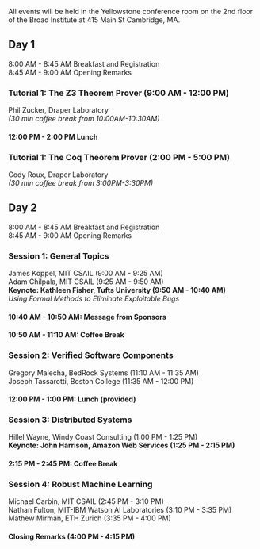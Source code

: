 All events will be held in the Yellowstone conference room on the 2nd floor of the Broad Institute at 415 Main St Cambridge, MA.

## Day 1
8:00 AM - 8:45 AM Breakfast and Registration  
8:45 AM - 9:00 AM Opening Remarks  

### Tutorial 1: The Z3 Theorem Prover (9:00 AM - 12:00 PM)
Phil Zucker, Draper Laboratory    
_(30 min coffee break from 10:00AM-10:30AM)_
 
#### 12:00 PM - 2:00 PM Lunch    

### Tutorial 1: The Coq Theorem Prover (2:00 PM - 5:00 PM)
Cody Roux, Draper Laboratory  
_(30 min coffee break from 3:00PM-3:30PM)_

## Day 2
8:00 AM - 8:45 AM Breakfast and Registration  
8:45 AM - 9:00 AM Opening Remarks

### Session 1: General Topics
James Koppel, MIT CSAIL  (9:00 AM - 9:25 AM)  
Adam Chilpala, MIT CSAIL (9:25 AM - 9:50 AM)  
**Keynote: Kathleen Fisher, Tufts University (9:50 AM - 10:40 AM)**  
_Using Formal Methods to Eliminate Exploitable Bugs_  

#### 10:40 AM - 10:50 AM: Message from Sponsors
#### 10:50 AM - 11:10 AM: Coffee Break

### Session 2: Verified Software Components
Gregory Malecha, BedRock Systems (11:10 AM - 11:35 AM)  
Joseph Tassarotti, Boston College (11:35 AM - 12:00 PM)  

#### 12:00 PM - 1:00 PM: Lunch (provided)  

### Session 3: Distributed Systems
Hillel Wayne, Windy Coast Consulting (1:00 PM - 1:25 PM)  
**Keynote: John Harrison, Amazon Web Services (1:25 PM - 2:15 PM)**  

#### 2:15 PM - 2:45 PM: Coffee Break

### Session 4: Robust Machine Learning 
Michael Carbin, MIT CSAIL (2:45 PM - 3:10 PM)  
Nathan Fulton, MIT-IBM Watson AI Laboratories (3:10 PM - 3:35 PM)  
Mathew Mirman, ETH Zurich (3:35 PM - 4:00 PM)   

#### Closing Remarks (4:00 PM - 4:15 PM)
